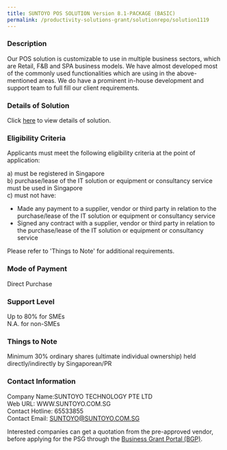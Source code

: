 ```yaml
---
title: SUNTOYO POS SOLUTION Version 8.1-PACKAGE (BASIC)
permalink: /productivity-solutions-grant/solutionrepo/solution1119
---
```


### Description

Our POS solution is customizable to use in multiple business sectors, which are Retail, F&B and SPA business models. We have almost developed most of the commonly used functionalities which are using in the above-mentioned areas. We do have a prominent in-house development and support team to full fill our client requirements.

### Details of Solution

Click <a href='https://www.gobusiness.gov.sg/images/psg/Desensitised_Suntoyo_Annex_3_CR_wef_22_Oct_2020_Part_1.pdf' target='_blank' rel='noopener'>here</a> to view details of solution.

### Eligibility Criteria

Applicants must meet the following eligibility criteria at the point of application:

a) must be registered in Singapore <br>
b) purchase/lease of the IT solution or equipment or consultancy service must be used in Singapore <br>
c) must not have:
- Made any payment to a supplier, vendor or third party in relation to the purchase/lease of the IT solution or equipment or consultancy service
- Signed any contract with a supplier, vendor or third party in relation to the purchase/lease of the IT solution or equipment or consultancy service

Please refer to 'Things to Note' for additional requirements.

### Mode of Payment
Direct Purchase

### Support Level
Up to 80% for SMEs <br>
N.A. for non-SMEs

### Things to Note
Minimum 30% ordinary shares (ultimate individual ownership) held directly/indirectly by Singaporean/PR

### Contact Information
Company Name:SUNTOYO TECHNOLOGY PTE LTD <br>Web URL: WWW.SUNTOYO.COM.SG <br>Contact Hotline: 65533855 <br>Contact Email: SUNTOYO@SUNTOYO.COM.SG <br>

Interested companies can get a quotation from the pre-approved vendor, before applying for the PSG through the <a target='_blank' rel='noopener' href='https://www.businessgrants.gov.sg/'>Business Grant Portal (BGP)</a>.
